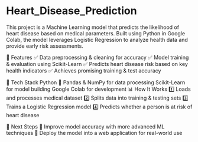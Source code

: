 # Heart_Disease_Prediction
This project is a Machine Learning model that predicts the likelihood of heart disease based on medical parameters. Built using Python in Google Colab, the model leverages Logistic Regression to analyze health data and provide early risk assessments. 

🚀 Features
✅ Data preprocessing & cleaning for accuracy
✅ Model training & evaluation using Scikit-Learn
✅ Predicts heart disease risk based on key health indicators
✅ Achieves promising training & test accuracy

🔧 Tech Stack
Python 🐍
Pandas & NumPy for data processing
Scikit-Learn for model building
Google Colab for development
📊 How It Works
1️⃣ Loads and processes medical dataset
2️⃣ Splits data into training & testing sets
3️⃣ Trains a Logistic Regression model
4️⃣ Predicts whether a person is at risk of heart disease

🎯 Next Steps
🔹 Improve model accuracy with more advanced ML techniques
🔹 Deploy the model into a web application for real-world use
